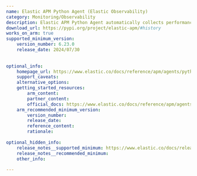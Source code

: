 ```yaml
---
name: Elastic APM Python Agent (Elastic Observability)
category: Monitoring/Observability
description: Elastic APM Python Agent automatically collects performance metrics, traces, and errors from Python applications and sends them to Elastic APM for observability.
download_url: https://pypi.org/project/elastic-apm/#history
works_on_arm: true
supported_minimum_version:
    version_number: 6.23.0
    release_date: 2024/07/30
 
 
optional_info:
    homepage_url: https://www.elastic.co/docs/reference/apm/agents/python
    support_caveats:
    alternative_options:
    getting_started_resources:
        arm_content:
        partner_content:
        official_docs: https://www.elastic.co/docs/reference/apm/agents/python/set-up-apm-python-agent
    arm_recommended_minimum_version:
        version_number:
        release_date:
        reference_content:
        rationale:
 
optional_hidden_info:
    release_notes__supported_minimum: https://www.elastic.co/docs/release-notes/apm/agents/python#elastic-apm-python-agent-6230-release-notes
    release_notes__recommended_minimum:
    other_info:
 
---
```

